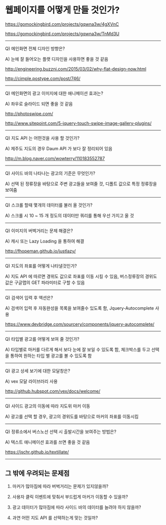 # 웹페이지를 어떻게 만들 것인가?

<https://gomockingbird.com/projects/gqwna3w/4gXVnC>

<https://gomockingbird.com/projects/gqwna3w/TnMd3U>

---

Q) 메인화면 전체 디자인 방향은?

A) 눈에 잘 들어오는 플랫 디자인을 사용하면 좋을 것 같음

<http://engineering.buzzni.com/2015/03/02/why-flat-design-now.html>

<http://cimple.postype.com/post/746/>

---

Q) 메인화면의 광고 이미지에 대한 애니메이션 효과는?

A) 좌우로 슬라이드 되면 좋을 것 같음

<http://photoswipe.com/>

<http://www.sitepoint.com/5-jquery-touch-swipe-image-gallery-plugins/>

---

Q) 지도 API 는 어떤것을 사용 할 것인가?

A) 제주도 지도의 경우 Daum API 가 보다 잘 정리되어 있음

<http://m.blog.naver.com/wowterry/110183552787>

---

Q) 사이드 바의 나타나는 광고의 기준은 무엇인가?

A) 선택 된 정류장을 바탕으로 주변 광고들을 보여줄 것, 디폴트 값으로 특정 정류장을 보여줌

---

Q) 스크롤 할때 몇개의 데이터를 불러 올 것인가?

A) 스크롤 시 10 ~ 15 개 정도의 데이터만 쿼리를 통해 우선 가지고 올 것

---

Q) 이미지의 버벅거리는 문제 해결은?

A) 캐시 또는 Lazy Loading 을 통하여 해결

<http://fhopeman.github.io/justlazy/>

---

Q) 지도의 좌표를 어떻게 나타낼것인가?

A) 지도 API 에 따르면 경위도 값으로 좌표를 이동 시킬 수 있음, 버스정류장의 경위도 값은 구글맵의 GET 파라미터로 구할 수 있음

---

Q) 검색어 입력 후 액션은?

A) 검색어 입력 후 자동완성을 목록을 보여줄수 있도록 함, Jquery-Autocomplete 사용

<https://www.devbridge.com/sourcery/components/jquery-autocomplete/>

---

Q) 타입별 광고를 어떻게 보여 줄 것인가?

A) 타입별로 마커를 다르게 해서 보다 눈에 잘 보일 수 있도록 함, 체크박스를 두고 선택을 통하여 원하는 타입 별 광고를 볼 수 있도록 함

---

Q) 광고 상세 보기에 대한 모달창은?

A) vex 모달 라이브러리 사용

<http://github.hubspot.com/vex/docs/welcome/>

---

Q) 사이드 광고의 이동에 따라 지도위 마커 이동

A) 광고를 선택 할 경우, 광고의 경위도를 바탕으로 마커의 좌표를 이동시킴

---

Q) 정류소에서 버스노선 선택 시 출발시간을 보여주는 방법은?

A) 텍스트 애니메이션 효과를 쓰면 좋을 것 같음

<https://jschr.github.io/textillate/>

---

## 그 밖에 우려되는 문제점

1. 마커가 많아짐에 따라 버벅거리는 문제가 있지않을까?

2. 사용자 클릭 이벤트에 맞춰서 부드럽게 마커가 이동할 수 있을까?

3. 광고 데이터가 많아짐에 따라 사이드 바의 데이터를 늘려야 하지 않을까?

4. 과연 어떤 지도 API 를 선택하는게 맞는 것일까?
